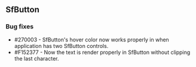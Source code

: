 ## SfButton

### Bug fixes

* \#270003 - SfButton's hover color now works properly in when application has two SfButton controls.
* \#F152377 - Now the text is render properly in SfButton without clipping the last character.
